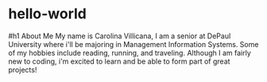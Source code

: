 # hello-world
#h1 About Me
My name is Carolina Villicana, I am a senior at DePaul University where i'll be majoring in Management Information Systems. Some of my hobbies include reading, running, and traveling. Although I am fairly new to coding, i'm excited to learn and be able to form part of great projects! 
